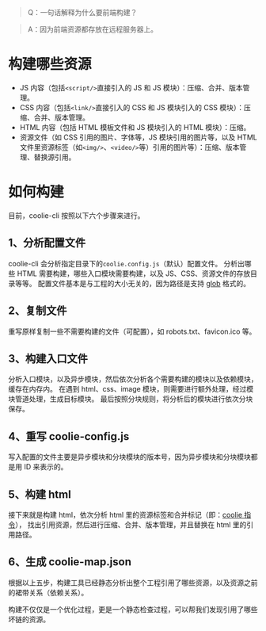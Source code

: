 > Q：一句话解释为什么要前端构建？

> A：因为前端资源都存放在远程服务器上。


# 构建哪些资源
- JS 内容（包括`<script/>`直接引入的 JS 和 JS 模块）：压缩、合并、版本管理。
- CSS 内容（包括`<link/>`直接引入的 CSS 和 JS 模块引入的 CSS 模块）：压缩、合并、版本管理。
- HTML 内容（包括 HTML 模板文件和 JS 模块引入的 HTML 模块）：压缩。
- 资源文件（如 CSS 引用的图片、字体等，JS 模块引用的图片等，以及 HTML 文件里资源标签（如`<img/>`、`<video/>`等）引用的图片等）：压缩、版本管理、替换源引用。


# 如何构建
目前，coolie-cli 按照以下六个步骤来进行。

## 1、分析配置文件
coolie-cli 会分析指定目录下的`coolie.config.js`（默认）配置文件。
分析出哪些 HTML 需要构建，哪些入口模块需要构建，以及 JS、CSS、资源文件的存放目录等等。
配置文件基本是与工程的大小无关的，因为路径是支持 [glob](./resource-path.md) 格式的。

## 2、复制文件
重写原样复制一些不需要构建的文件（可配置），如 robots.txt、favicon.ico 等。

## 3、构建入口文件
分析入口模块，以及异步模块，然后依次分析各个需要构建的模块以及依赖模块，缓存在内存内。
在遇到 html、css、image 模块，则需要进行额外处理，经过模块管道处理，生成目标模块。
最后按照分块规则，将分析后的模块进行依次分块保存。

## 4、重写 coolie-config.js
写入配置的文件主要是异步模块和分块模块的版本号，因为异步模块和分块模块都是用 ID 来表示的。

## 5、构建 html
接下来就是构建 html，依次分析 html 里的资源标签和合并标记（即：[coolie 指令](./coolie-directive.md)），
找出引用资源，然后进行压缩、合并、版本管理，并且替换在 html 里的引用路径。

## 6、生成 coolie-map.json
根据以上五步，构建工具已经静态分析出整个工程引用了哪些资源，以及资源之前的裙带关系（依赖关系）。

构建不仅仅是一个优化过程，更是一个静态检查过程，可以帮我们发现引用了哪些坏链的资源。

